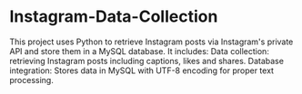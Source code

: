 # Instagram-Data-Collection
This project uses Python to retrieve Instagram posts via Instagram's private API and store them in a MySQL database. It includes:  Data collection: retrieving Instagram posts including captions, likes and shares. Database integration: Stores data in MySQL with UTF-8 encoding for proper text processing. 
